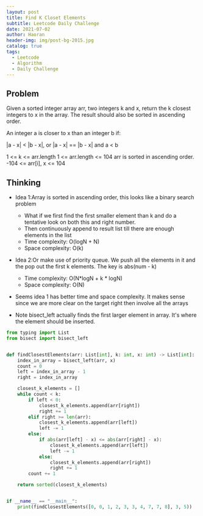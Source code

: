 ```yaml
---
layout: post
title: Find K Closet Elements
subtitle: Leetcode Daily Challenge
date: 2021-07-02
author: Haoran
header-img: img/post-bg-2015.jpg
catalog: true
tags:
  - Leetcode
  - Algorithm
  - Daily Challenge
---
```


## Problem

Given a sorted integer array arr, two integers k and x, return the k closest integers to x in the array. The result should also be sorted in ascending order.

An integer a is closer to x than an integer b if:

|a - x| < |b - x|, or
|a - x| == |b - x| and a < b

1 <= k <= arr.length
1 <= arr.length <= 104
arr is sorted in ascending order.
-104 <= arr[i], x <= 104

## Thinking

- Idea 1:Array is sorted in ascending order, this looks like a binary search problem

  - What if we first find the first smaller element than k and do a tentative look on both this and right number.
  - Then continuously append to result list till there are enough elements in the list
  - Time complexity: O(logN + N)
  - Space complexity: O(k)

- Idea 2:Or make use of priority queue. We push all the elements in it and the pop out the first k elements. The key is abs(num - k)

  - Time complexity: O(N*logN + k * logN)
  - Space complexity: O(N)

- Seems idea 1 has better time and space complexity. It makes sense since we are more clear on the target right then involve all the arrays

- Note bisect_left actually finds the first larger element in array. It's where the element should be inserted.

```python
from typing import List
from bisect import bisect_left


def findClosestElements(arr: List[int], k: int, x: int) -> List[int]:
    index_in_array = bisect_left(arr, x)
    count = 0
    left = index_in_array - 1
    right = index_in_array

    closest_k_elements = []
    while count < k:
        if left < 0:
            closest_k_elements.append(arr[right])
            right += 1
        elif right >= len(arr):
            closest_k_elements.append(arr[left])
            left -= 1
        else:
            if abs(arr[left] - x) <= abs(arr[right] - x):
                closest_k_elements.append(arr[left])
                left -= 1
            else:
                closest_k_elements.append(arr[right])
                right += 1
        count += 1

    return sorted(closest_k_elements)


if __name__ == "__main__":
    print(findClosestElements([0, 0, 1, 2, 3, 3, 4, 7, 7, 8], 3, 5))
```
